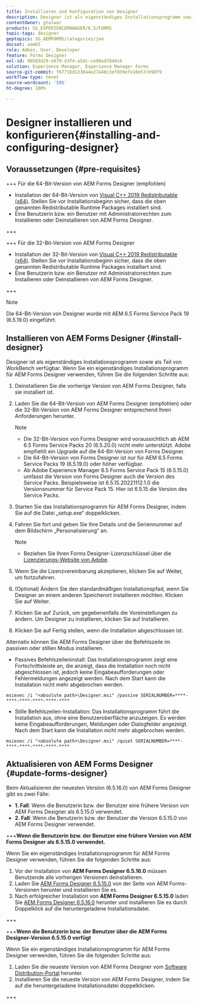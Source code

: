 ```yaml
---
title: Installieren und Konfiguration von Designer
description: Designer ist als eigenständiges Installationsprogramm sowie als Teil von WorkBench verfügbar. Erfahren Sie, wie Sie Designer als eigenständige Anwendung installieren.
contentOwner: gtalwar
products: SG_EXPERIENCEMANAGER/6.5/FORMS
topic-tags: designer
geptopics: SG_AEMFORMS/categories/jee
docset: aem65
role: Admin, User, Developer
feature: Forms Designer
exl-id: 90503d29-e079-43f4-a5dc-ce90ed7844c6
solution: Experience Manager, Experience Manager Forms
source-git-commit: f6771bd1338a4e27a48c3efd39efe18e57cb98f9
workflow-type: tm+mt
source-wordcount: '595'
ht-degree: 100%

---
```


# Designer installieren und konfigurieren{#installing-and-configuring-designer}

## Voraussetzungen {#pre-requisites}

+++ Für die 64-Bit-Version von AEM Forms Designer (empfohlen)

* Installation der 64-Bit-Version von [Visual C++ 2019 Redistributable (x64)](https://learn.microsoft.com/de-de/cpp/windows/latest-supported-vc-redist?view=msvc-170). Stellen Sie vor Installationsbeginn sicher, dass die oben genannten Redistributable Runtime Packages installiert sind.
* Eine Benutzerin bzw. ein Benutzer mit Administratorrechten zum Installieren oder Deinstallieren von AEM Forms Designer.

+++

+++ Für die 32-Bit-Version von AEM Forms Designer

* Installation der 32-Bit-Version von [Visual C++ 2019 Redistributable (x64)](https://learn.microsoft.com/de-de/cpp/windows/latest-supported-vc-redist?view=msvc-170). Stellen Sie vor Installationsbeginn sicher, dass die oben genannten Redistributable Runtime Packages installiert sind.
* Eine Benutzerin bzw. ein Benutzer mit Administratorrechten zum Installieren oder Deinstallieren von AEM Forms Designer.

+++

>[!NOTE]
>
> Die 64-Bit-Version von Designer wurde mit AEM 6.5 Forms Service Pack 19 (6.5.19.0) eingeführt. 



## Installieren von AEM Forms Designer {#install-designer}

Designer ist als eigenständiges Installationsprogramm sowie als Teil von WorkBench verfügbar. Wenn Sie ein eigenständiges Installationsprogramm für AEM Forms Designer verwenden, führen Sie die folgenden Schritte aus:

1. Deinstallieren Sie die vorherige Version von AEM Forms Designer, falls sie installiert ist.
1. Laden Sie die 64-Bit-Version von AEM Forms Designer (empfohlen) oder die 32-Bit-Version von AEM Forms Designer entsprechend Ihren Anforderungen herunter.

   >[!NOTE]
   > 
   >* Die 32-Bit-Version von Forms Designer wird voraussichtlich ab AEM 6.5 Forms Service Packs 20 (6.5.20.0) nicht mehr unterstützt. Adobe empfiehlt ein Upgrade auf die 64-Bit-Version von Forms Designer.
   >* Die 64-Bit-Version von Forms Designer ist nur für AEM 6.5 Forms Service Packs 19 (6.5.19.0) oder höher verfügbar.
   >* Ab Adobe Experience Manager 6.5 Forms Service Pack 15 (6.5.15.0) umfasst die Version von Forms Designer auch die Version des Service Packs. Beispielsweise ist 6.5.15.20221112.1.0 die Versionsnummer für Service Pack 15. Hier ist 6.5.15 die Version des Service Packs.

1. Starten Sie das Installationsprogramm für AEM Forms Designer, indem Sie auf die Datei „setup.exe“ doppelklicken.
1. Fahren Sie fort und geben Sie Ihre Details und die Seriennummer auf dem Bildschirm „Personalisierung“ an.

   >[!NOTE]
   >
   >* Beziehen Sie Ihren Forms Designer-Lizenzschlüssel über die [Lizenzierungs-Website von Adobe](https://licensing.adobe.com/).

1. Wenn Sie die Lizenzvereinbarung akzeptieren, klicken Sie auf Weiter, um fortzufahren.
1. (Optional) Ändern Sie den standardmäßigen Installationspfad, wenn Sie Designer an einem anderen Speicherort installieren möchten. Klicken Sie auf Weiter.
1. Klicken Sie auf Zurück, um gegebenenfalls die Voreinstellungen zu ändern. Um Designer zu installieren, klicken Sie auf Installieren.
1. Klicken Sie auf Fertig stellen, wenn die Installation abgeschlossen ist.

Alternativ können Sie AEM Forms Designer über die Befehlszeile im passiven oder stillen Modus installieren.

* Passives Befehlszeileninstall: Das Installationsprogramm zeigt eine Fortschrittsleiste an, die anzeigt, dass die Installation noch nicht abgeschlossen ist, jedoch keine Eingabeaufforderungen oder Fehlermeldungen angezeigt werden. Nach dem Start kann die Installation nicht mehr abgebrochen werden.

```shell
msiexec /i "<absolute path>\Designer.msi" /passive SERIALNUMBER=****-****-****-****-****-****
```

* Stille Befehlszeilen-Installation: Das Installationsprogramm führt die Installation aus, ohne eine Benutzeroberfläche anzuzeigen. Es werden keine Eingabeaufforderungen, Meldungen oder Dialogfelder angezeigt. Nach dem Start kann die Installation nicht mehr abgebrochen werden.

```shell
msiexec /i "<absolute path>\Designer.msi" /quiet SERIALNUMBER=****-****-****-****-****-****
```

## Aktualisieren von AEM Forms Designer {#update-forms-designer}

Beim Aktualisieren der neuesten Version (6.5.16.0) von AEM Forms Designer gibt es zwei Fälle:

* **1. Fall**: Wenn die Benutzerin bzw. der Benutzer eine frühere Version von AEM Forms Designer als 6.5.15.0 verwendet.
* **2. Fall**: Wenn die Benutzerin bzw. der Benutzer die Version 6.5.15.0 von AEM Forms Designer verwendet.

+++**Wenn die Benutzerin bzw. der Benutzer eine frühere Version von AEM Forms Designer als 6.5.15.0 verwendet.**

Wenn Sie ein eigenständiges Installationsprogramm für AEM Forms Designer verwenden, führen Sie die folgenden Schritte aus:

1. Vor der Installation von **AEM Forms Designer 6.5.16.0** müssen Benutzende alle vorherigen Versionen deinstallieren.
1. Laden Sie [AEM Forms Designer 6.5.15.0](https://experienceleague.adobe.com/docs/experience-manager-release-information/aem-release-updates/forms-updates/aem-forms-releases.html?lang=de) von der Seite von AEM Forms-Versionen herunter und installieren Sie es.
1. Nach erfolgreicher Installation von **AEM Forms Designer 6.5.15.0** laden Sie [AEM Forms Designer 6.5.16.0](https://experienceleague.adobe.com/docs/experience-manager-release-information/aem-release-updates/forms-updates/aem-forms-releases.html?lang=de) herunter und installieren Sie es durch Doppelklick auf die heruntergeladene Installationsdatei.

+++

+++**Wenn die Benutzerin bzw. der Benutzer über die AEM Forms Designer-Version 6.5.15.0 verfügt**

Wenn Sie ein eigenständiges Installationsprogramm für AEM Forms Designer verwenden, führen Sie die folgenden Schritte aus:
1. Laden Sie die neueste Version von AEM Forms Designer vom [Software Distribution-Portal](https://experienceleague.adobe.com/docs/experience-manager-release-information/aem-release-updates/forms-updates/aem-forms-releases.html?lang=de) herunter.
1. Installieren Sie die neueste Version von AEM Forms Designer, indem Sie auf die heruntergeladene Installationsdatei doppelklicken.

+++